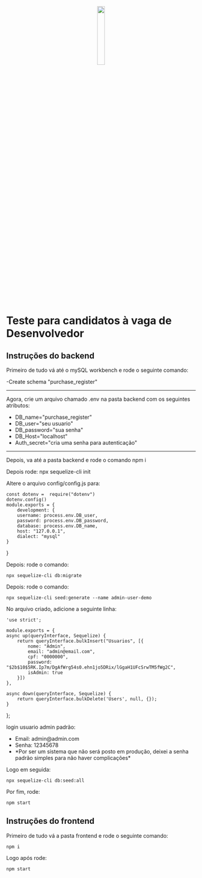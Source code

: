 <div align="center">
    <img src="https://site.signoweb.com.br/assets/images/logo-signo.svg" width="20%" />
  </div>
  
<h1>Teste para candidatos à vaga de Desenvolvedor</h1>

<h2>Instruções do backend</h2>

<p>Primeiro de tudo vá até o mySQL workbench e rode o seguinte comando:</p>
<p>-Create schema "purchase_register"</p>

<hr />

<p>Agora, crie um arquivo chamado .env na pasta backend com os seguintes atributos:</p>
<ul>
    <li>DB_name="purchase_register"</li>
    <li>DB_user="seu usuario"</li>
    <li>DB_password="sua senha"</li>
    <li>DB_Host="localhost"</li>
    <li>Auth_secret="cria uma senha para autenticação"</li>
</ul>

<hr />
<p>Depois, va até a pasta backend e rode o comando npm i</p>
<p>Depois rode: npx sequelize-cli init</p>
<p>Altere o arquivo config/config.js para:
    
    const dotenv =  require("dotenv")
    dotenv.config()
    module.exports = {
        development: {
        username: process.env.DB_user,
        password: process.env.DB_password,
        database: process.env.DB_name,
        host: "127.0.0.1",
        dialect: "mysql"
    }
}
</p>
<p>Depois: rode o comando: 
    
    npx sequelize-cli db:migrate
    
</p>

<p>Depois: rode o comando: 
    
    npx sequelize-cli seed:generate --name admin-user-demo
    
</p>

<p>No arquivo criado, adicione a seguinte linha:

    'use strict';
    
    module.exports = {
    async up(queryInterface, Sequelize) {
        return queryInterface.bulkInsert("Usuarios", [{
            nome: "Admin",
            email: "admin@email.com",
            cpf: "0000000",
            password: "$2b$10$5RK.Ip7m/DgAfWrg54s0.ehn1jo5DRix/lGgaH1UFcSrwTM5fWg2C",
            isAdmin: true
        }])
    },

    async down(queryInterface, Sequelize) {
        return queryInterface.bulkDelete('Users', null, {});
    }
 };

</p>
<p>login usuario admin padrão:
    <ul>
        <li>Email: admin@admin.com</li>
        <li>Senha: 12345678</li>
        <li>*Por ser um sistema que não será posto em produção, deixei a senha padrão simples para não haver complicações*</li>
    </ul>
</p>
<p>Logo em seguida: 
    
    npx sequelize-cli db:seed:all
    
</p>
<p>Por fim, rode: 
    
    npm start

</p>

<h2>Instruções do frontend</h2>

<p>Primeiro de tudo vá a pasta frontend e rode o seguinte comando:</p>
<p>
    
    npm i
    
</p>

<p>Logo após rode:</p>

    npm start
    
</p>
